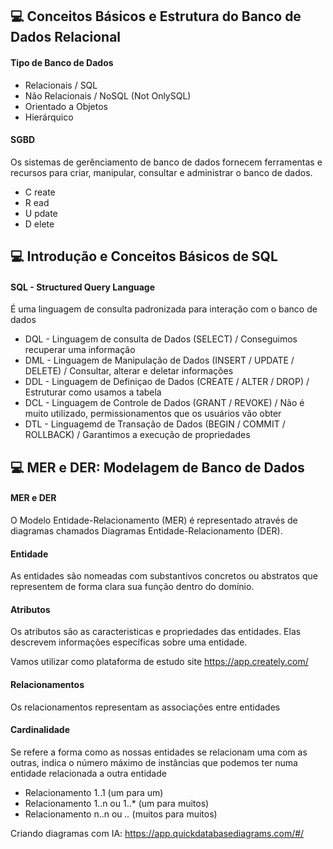 ## 💻 Conceitos Básicos e Estrutura do Banco de Dados Relacional

#### Tipo de Banco de Dados
- Relacionais / SQL
- Não Relacionais / NoSQL (Not OnlySQL)
- Orientado a Objetos
- Hierárquico

#### SGBD
Os sistemas de gerênciamento de banco de dados fornecem ferramentas e recursos para criar, manipular, consultar e administrar o banco de dados.
- C reate
- R ead
- U pdate
- D elete

## 💻 Introdução e Conceitos Básicos de SQL

#### SQL - Structured Query Language 
É uma linguagem de consulta padronizada para interação com o banco de dados
- DQL - Linguagem de consulta de Dados (SELECT) / Conseguimos recuperar uma informação
- DML - Linguagem de Manipulação de Dados (INSERT / UPDATE / DELETE) / Consultar, alterar e deletar informações
- DDL - Linguagem de Definiçao de Dados (CREATE / ALTER / DROP) / Estruturar como usamos a tabela
- DCL - Linguagem de Controle de Dados (GRANT / REVOKE) / Não é muito utilizado, permissionamentos que os usuários vão obter
- DTL - Linguagemd de Transação de Dados (BEGIN / COMMIT / ROLLBACK) / Garantimos a execução de propriedades

## 💻  MER e DER: Modelagem de Banco de Dados

#### MER e DER
O Modelo Entidade-Relacionamento (MER) é representado através de diagramas chamados Diagramas Entidade-Relacionamento (DER).

#### Entidade
As entidades são nomeadas com substantivos concretos ou abstratos que representem de forma clara sua função dentro do domínio.

#### Atributos
Os atributos são as caracteristicas e propriedades das entidades. Elas descrevem informações específicas sobre uma entidade.

Vamos utilizar como plataforma de estudo site https://app.creately.com/

#### Relacionamentos
Os relacionamentos representam as associações entre entidades

#### Cardinalidade
Se refere a forma como as nossas entidades se relacionam uma com as outras, indica o número máximo de instâncias que podemos ter numa entidade relacionada a outra entidade
- Relacionamento 1..1 (um para um)
- Relacionamento 1..n ou 1..* (um para muitos)
- Relacionamento n..n ou *..* (muitos para muitos)

Criando diagramas com IA: https://app.quickdatabasediagrams.com/#/











